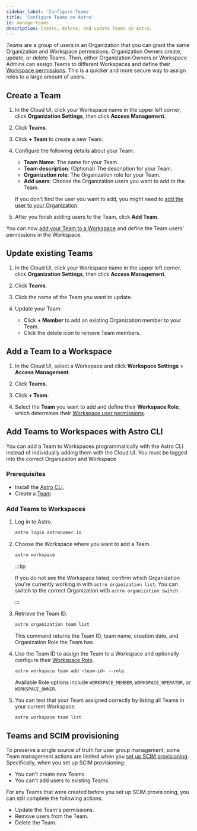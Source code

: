 ```yaml
---
sidebar_label: 'Configure Teams'
title: 'Configure Teams on Astro'
id: manage-teams
description: Create, delete, and update Teams on Astro.
---
```


_Teams_ are a group of users in an Organization that you can grant the same Organization and Workspace permissions. Organization Owners create, update, or delete Teams. Then, either Organization Owners or Workspace Admins can assign Teams to different Workspaces and define their [Workspace permissions](astro/user-permissions.md#workspace-roles). This is a quicker and more secure way to assign roles to a large amount of users. 

## Create a Team

1. In the Cloud UI, click your Workspace name in the upper left corner, click **Organization Settings**, then click **Access Management**.

2. Click **Teams**.

3. Click **+ Team** to create a new Team.

4. Configure the following details about your Team:

    - **Team Name**: The name for your Team.
    - **Team description**: (Optional) The description for your Team.
    - **Organization role**: The Organization role for your Team. 
    - **Add users**: Choose the Organization users you want to add to the Team. 

    If you don't find the user you want to add, you might need to [add the user to your Organization](manage-organization-users.md#add-a-user-to-an-organization).

5. After you finish adding users to the Team, click **Add Team**.

You can now [add your Team to a Workspace](manage-teams.md#add-a-team-to-a-workspace) and define the Team users' permissions in the Workspace.

## Update existing Teams

1. In the Cloud UI, click your Workspace name in the upper left corner, click **Organization Settings**, then click **Access Management**.

2. Click **Teams**.

3. Click the name of the Team you want to update.

4. Update your Team:

    - Click **+ Member** to add an existing Organization member to your Team.
    - Click the delete icon to remove Team members.

## Add a Team to a Workspace

1. In the Cloud UI, select a Workspace and click **Workspace Settings** > **Access Management**.

2. Click **Teams**.

3. Click **+ Team**.

4. Select the **Team** you want to add and define their **Workspace Role**, which determines their [Workspace user permissions](/astro/user-permissions.md#workspace-roles).

## Add Teams to Workspaces with Astro CLI

You can add a Team to Workspaces programmatically with the Astro CLI instead of individually adding them with the Cloud UI. You must be logged into the correct Organization and Workspace 

### Prerequisites

- Install the [Astro CLI](install-cli.md).
- Create a [Team](#create-a-team)

### Add Teams to Workspaces

1. Log in to Astro. 

    ```sh
    astro login astronomer.io

    ```
2. Choose the Workspace where you want to add a Team.
    
    ```sh
    astro workspace
    ```
    :::tip

    If you do not see the Workspace listed, confirm which Organization you're currently working in with `astro organization list`. You can switch to the correct Organization with `astro organization switch`.

    :::

3. Retrieve the Team ID. 

    ```sh
    astro organization team list
    ```
    This command returns the Team ID, team name, creation date, and Organization Role the Team has.

4. Use the Team ID to assign the Team to a Workspace and optionally configure their [Workspace Role](/astro/user-permissions.md#workspace-roles).

    ```sh
    astro workspace team add <team-id> --role
    ```
    Available Role options include `WORKSPACE_MEMBER`, `WORKSPACE_OPERATOR`, or `WORKSPACE_OWNER`.

5. You can test that your Team assigned correctly by listing all Teams in your current Workspace.

    ```sh
    astro workspace team list
    ```

## Teams and SCIM provisioning

To preserve a single source of truth for user group management, some Team management actions are limited when you [set up SCIM provisioning](set-up-scim-provisioning.md). Specifically, when you set up SCIM provisioning:

- You can't create new Teams.
- You can't add users to existing Teams.

For any Teams that were created before you set up SCIM provisioning, you can still complete the following actions:

- Update the Team's permissions.
- Remove users from the Team.
- Delete the Team.
